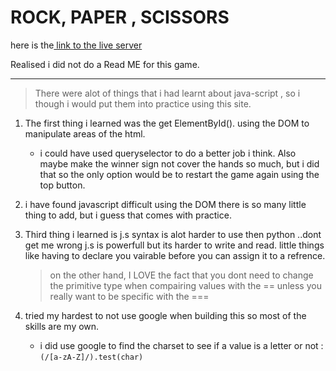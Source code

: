 # ROCK, PAPER , SCISSORS

here is the[ link to the live server](https://optimistic-volhard-d68919.netlify.app/)

Realised i did not do a Read ME for this game.

---

> There were alot of things that i had learnt about java-script , so i though i would put them into practice using this site.

1. The first thing i learned was the get ElementById(). using the DOM to manipulate areas of the html.
      * i could have used queryselector to do a better job i think. Also maybe make the winner sign not cover the hands so much, but i did that so the only option would be to restart the game again using the top button.
2. i have found javascript difficult using the DOM there is so many little thing to add, but i guess that comes with practice.
 
3. Third thing i learned is j.s syntax is alot harder to use then python ..dont get me wrong j.s is powerfull but its harder to write and read. little things like having to declare you vairable before you can assign it to a refrence.
      > on the other hand, I LOVE the fact that you dont need to change the primitive type when compairing values with the == unless you really want to be specific with the ===

4. tried my hardest to not use google when building this so most of the skills are my own.
      * i did use google to find the charset to see if a value is a letter or not :
      `(/[a-zA-Z]/).test(char)`
